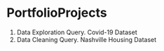# PortfolioProjects

1) Data Exploration Query. Covid-19 Dataset
2) Data Cleaning Query. Nashville Housing Dataset
